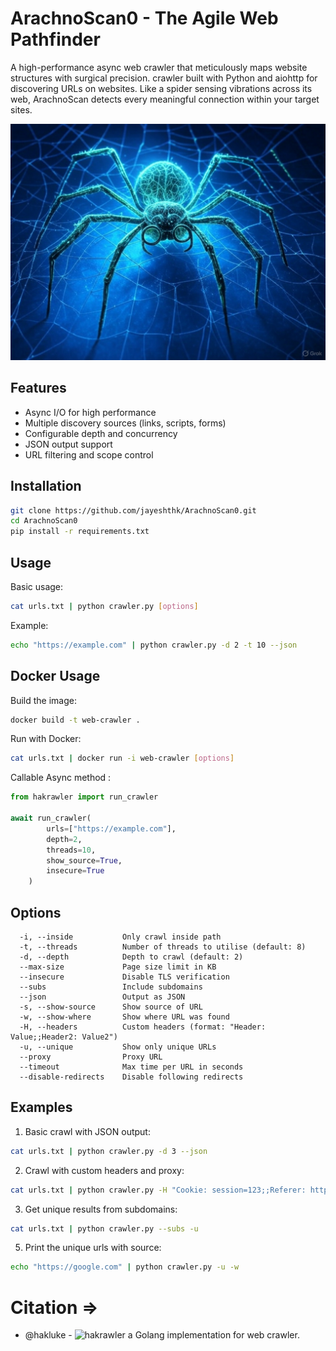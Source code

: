 # ArachnoScan0 - The Agile Web Pathfinder

A high-performance async web crawler that meticulously maps website structures with surgical precision.
crawler built with Python and aiohttp for discovering URLs on websites.
Like a spider sensing vibrations across its web, ArachnoScan detects every meaningful connection within your target sites.

![spider](./spider.jpg)

## Features

- Async I/O for high performance
- Multiple discovery sources (links, scripts, forms)
- Configurable depth and concurrency
- JSON output support
- URL filtering and scope control

## Installation

```bash
git clone https://github.com/jayeshthk/ArachnoScan0.git
cd ArachnoScan0
pip install -r requirements.txt
```

## Usage

Basic usage:

```bash
cat urls.txt | python crawler.py [options]
```

Example:

```bash
echo "https://example.com" | python crawler.py -d 2 -t 10 --json
```

## Docker Usage

Build the image:

```bash
docker build -t web-crawler .
```

Run with Docker:

```bash
cat urls.txt | docker run -i web-crawler [options]
```

Callable Async method :

```python
from hakrawler import run_crawler

await run_crawler(
        urls=["https://example.com"],
        depth=2,
        threads=10,
        show_source=True,
        insecure=True
    )

```

## Options

```
  -i, --inside           Only crawl inside path
  -t, --threads          Number of threads to utilise (default: 8)
  -d, --depth            Depth to crawl (default: 2)
  --max-size             Page size limit in KB
  --insecure             Disable TLS verification
  --subs                 Include subdomains
  --json                 Output as JSON
  -s, --show-source      Show source of URL
  -w, --show-where       Show where URL was found
  -H, --headers          Custom headers (format: "Header: Value;;Header2: Value2")
  -u, --unique           Show only unique URLs
  --proxy                Proxy URL
  --timeout              Max time per URL in seconds
  --disable-redirects    Disable following redirects
```

## Examples

1. Basic crawl with JSON output:

```bash
cat urls.txt | python crawler.py -d 3 --json
```

2. Crawl with custom headers and proxy:

```bash
cat urls.txt | python crawler.py -H "Cookie: session=123;;Referer: https://example.com" --proxy http://localhost:8080
```

3. Get unique results from subdomains:

```bash
cat urls.txt | python crawler.py --subs -u
```

5. Print the unique urls with source:

```bash
echo "https://google.com" | python crawler.py -u -w
```

# Citation =>

- @hakluke - ![hakrawler](https://github.com/hakluke/hakrawler.git) a Golang implementation for web crawler.
